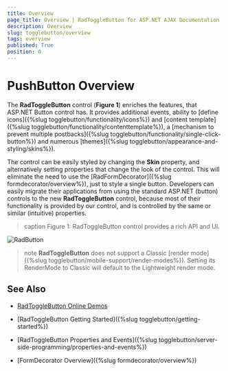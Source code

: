 ```yaml
---
title: Overview
page_title: Overview | RadToggleButton for ASP.NET AJAX Documentation
description: Overview
slug: togglebutton/overview
tags: overview
published: True
position: 0
---
```


# PushButton Overview

The **RadToggleButton** control (**Figure 1**) enriches the features, that ASP.NET Button control has. It provides additional events, ability to [define icons]({%slug togglebutton/functionality/icons%}) and [content template]({%slug togglebutton/functionality/contenttemplate%}), a [mechanism to prevent multiple postbacks]({%slug togglebutton/functionality/single-click-button%}) and numerous [themes]({%slug togglebutton/appearance-and-styling/skins%}). 

The control can be easily styled by changing the **Skin** property, and alternatively setting properties that change the look of the control. This will eliminate the need to use the [RadFormDecorator]({%slug formdecorator/overview%}), just to style a single button. Developers can easily migrate their applications from using the standard ASP.NET (button) controls to the new **RadToggleButton** control, because most of their functionality is provided by our control, and is controlled by the same or similar (intuitive) properties.



>caption Figure 1: RadToggleButton control provides a rich API and UI.

![RadButton](images/RadToggleButtons.png)

<!--
Code that creates Figure 1:
<telerik:RadToggleButton runat="server" ID="RadToggleButton1" Text="RadToggleButton"></telerik:RadToggleButton>
<br />
<br />
<telerik:RadToggleButton runat="server" ID="RadToggleButton2" Text="RadToggleButton Disabled" Enabled="false"></telerik:RadToggleButton>
<br />
<br />
<telerik:RadToggleButton runat="server" ID="RadToggleButton3" Text="RadToggleButton with Icon">
	<Icon CssClass="rbSave" />
</telerik:RadToggleButton>
-->

>note **RadToggleButton** does not support a Classic [render mode]({%slug togglebutton/mobile-support/render-modes%}). Setting its RenderMode to Classic will default to the Lightweight render mode.

## See Also

 * [RadToggleButton Online Demos](http://demos.telerik.com/aspnet-ajax/togglebutton/examples/overview/defaultcs.aspx)
 
 * [RadToggleButton Getting Started]({%slug togglebutton/getting-started%})
 
 * [RadToggleButton Properties and Events]({%slug togglebutton/server-side-programming/properties-and-events%})
 
 * [FormDecorator Overview]({%slug formdecorator/overview%})